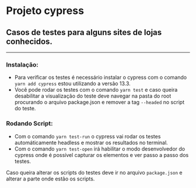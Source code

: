 # Projeto cypress

## Casos de testes para alguns sites de lojas conhecidos.

---

### Instalação:

- Para verificar os testes é necessário instalar o cypress com o comando `yarn add cypress` estou utilizando a versão 13.3.
- Você pode rodar os testes com o comando `yarn test` e caso queira desabilitar a visualização do teste deve navegar na pasta do root procurando o arquivo package.json e remover a tag `--headed` no script do teste.

### Rodando Script:

- Com o comando `yarn test-run` o cypress vai rodar os testes automáticamente headless e mostrar os resultados no terminal.&nbsp;
- Com o comando `yarn test-open` irá habilitar o modo desenvolvedor do cypress onde é possível capturar os elementos e ver passo a passo dos testes.&nbsp;

Caso queira alterar os scripts do testes deve ir no arquivo `package.json` e alterar a parte onde estão os scripts.
